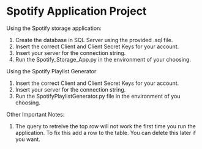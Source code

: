 # Spotify Application Project

Using the Spotify storage application:
1. Create the database in SQL Server using the provided .sql file.
2. Insert the correct Client and Client Secret Keys for your account.
3. Insert your server for the connection string.
4. Run the Spotify_Storage_App.py in the environment of your choosing.

Using the Spotify Playlist Generator
1. Insert the correct Client and Client Secret Keys for your account.
2. Insert your server for the connection string.
3. Run the SpotifyPlaylistGenerator.py file in the environment of you choosing. 

Other Important Notes:
1. The query to retreive the top row will not work the first time you run the application. To fix this add a row to the table. You can delete this later if you want. 

